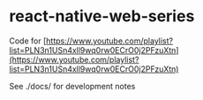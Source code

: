# react-native-web-series

Code for [https://www.youtube.com/playlist?list=PLN3n1USn4xll9wq0rw0ECrO0j2PFzuXtn](https://www.youtube.com/playlist?list=PLN3n1USn4xll9wq0rw0ECrO0j2PFzuXtn)

See ./docs/ for development notes

